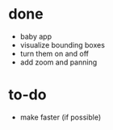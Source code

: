 # done
- baby app
- visualize bounding boxes
- turn them on and off
- add zoom and panning

# to-do
- make faster (if possible)
